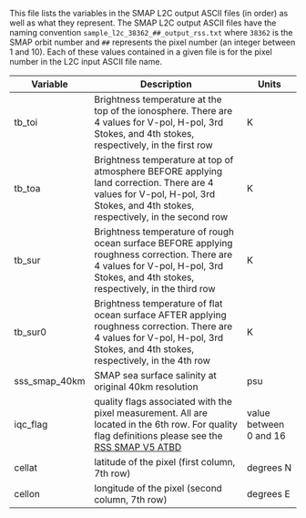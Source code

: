 This file lists the variables in the SMAP L2C output ASCII files (in order) as well as what they represent.
The SMAP L2C output ASCII files have the naming convention `sample_l2c_38362_##_output_rss.txt` where `38362` is the SMAP
orbit number and `##` represents the pixel number (an integer between 1 and 10).
Each of these values contained in a given file is for the pixel number in the L2C input ASCII file name.

| Variable | Description | Units |
| --- | --- | --- |
| tb_toi | Brightness temperature at the top of the ionosphere.  There are 4 values for V-pol, H-pol, 3rd Stokes, and 4th stokes, respectively, in the first row | K |
| tb_toa | Brightness temperature at top of atmosphere BEFORE applying land correction.  There are 4 values for V-pol, H-pol, 3rd Stokes, and 4th stokes, respectively, in the second row | K |
| tb_sur | Brightness temperature of rough ocean surface BEFORE applying roughness correction.  There are 4 values for V-pol, H-pol, 3rd Stokes, and 4th stokes, respectively, in the third row | K |
| tb_sur0 | Brightness temperature of flat ocean surface AFTER applying roughness correction. There are 4 values for V-pol, H-pol, 3rd Stokes, and 4th stokes, respectively, in the 4th row | K |
| sss_smap_40km | SMAP sea surface salinity at original 40km resolution | psu |
| iqc_flag | quality flags associated with the pixel measurement.  All are located in the 6th row.  For quality flag definitions please see the [RSS SMAP V5 ATBD](https://data.remss.com/smap/SSS/V05.0/documents/SMAP_NASA_RSS_Salinity_Release_V5.0.pdf) | value between 0 and 16 |
| cellat | latitude of the pixel (first column, 7th row) | degrees N |
| cellon | longitude of the pixel (second column, 7th row) | degrees E |
